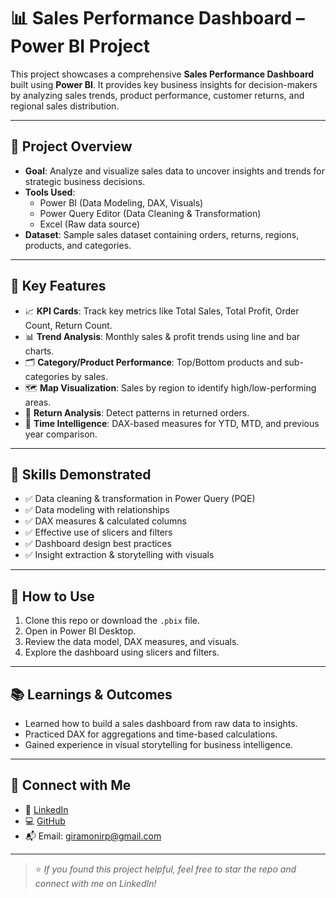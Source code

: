 


















# 📊 Sales Performance Dashboard – Power BI Project

This project showcases a comprehensive **Sales Performance Dashboard** built using **Power BI**. It provides key business insights for decision-makers by analyzing sales trends, product performance, customer returns, and regional sales distribution.

---

## 🚀 Project Overview

- **Goal**: Analyze and visualize sales data to uncover insights and trends for strategic business decisions.
- **Tools Used**: 
  - Power BI (Data Modeling, DAX, Visuals)
  - Power Query Editor (Data Cleaning & Transformation)
  - Excel (Raw data source)
- **Dataset**: Sample sales dataset containing orders, returns, regions, products, and categories.

---

## 📌 Key Features

- 📈 **KPI Cards**: Track key metrics like Total Sales, Total Profit, Order Count, Return Count.
- 📊 **Trend Analysis**: Monthly sales & profit trends using line and bar charts.
- 🗂️ **Category/Product Performance**: Top/Bottom products and sub-categories by sales.
- 🗺️ **Map Visualization**: Sales by region to identify high/low-performing areas.
- 🔁 **Return Analysis**: Detect patterns in returned orders.
- 📅 **Time Intelligence**: DAX-based measures for YTD, MTD, and previous year comparison.

---

## 🧠 Skills Demonstrated

- ✅ Data cleaning & transformation in Power Query (PQE)
- ✅ Data modeling with relationships
- ✅ DAX measures & calculated columns
- ✅ Effective use of slicers and filters
- ✅ Dashboard design best practices
- ✅ Insight extraction & storytelling with visuals

---

## 📝 How to Use

1. Clone this repo or download the `.pbix` file.
2. Open in Power BI Desktop.
3. Review the data model, DAX measures, and visuals.
4. Explore the dashboard using slicers and filters.

---

## 📚 Learnings & Outcomes

- Learned how to build a sales dashboard from raw data to insights.
- Practiced DAX for aggregations and time-based calculations.
- Gained experience in visual storytelling for business intelligence.

---

## 🔗 Connect with Me

- 💼 [LinkedIn](https://www.linkedin.com/in/giramoni-rajeev-prakash-29072ba6?lipi=urn%3Ali%3Apage%3Ad_flagship3_profile_view_base_contact_details%3BZnoA9%2BXsR3Kpu9C9vHDp8g%3D%3D)
- 💻 [GitHub](https://github.com/Grajeevgithub)
- 📬 Email: giramonirp@gmail.com

---

> ⭐ _If you found this project helpful, feel free to star the repo and connect with me on LinkedIn!_
